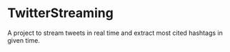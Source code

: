 # TwitterStreaming
A project to stream tweets in real time and extract most cited hashtags in given time.

